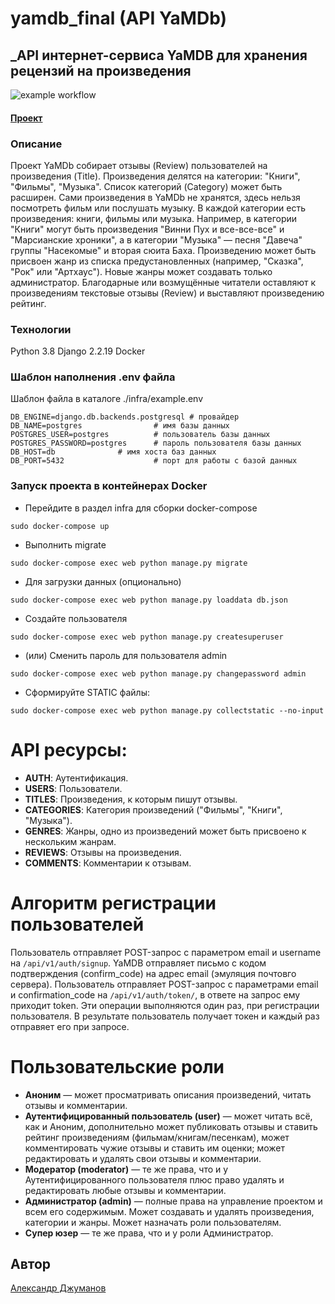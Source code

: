 # yamdb_final (API YaMDb)

## _API интернет-сервиса YaMDB для хранения рецензий на произведения

![example workflow](https://github.com/AlexDjum/yamdb_final/actions/workflows/yamdb_workflow.yml/badge.svg)

#### [Проект](http://84.252.130.21:5000/)

### Описание

Проект YaMDb собирает отзывы (Review) пользователей на произведения (Title).
Произведения делятся на категории: "Книги", "Фильмы", "Музыка".
Список категорий (Category) может быть расширен.
Сами произведения в YaMDb не хранятся, здесь нельзя посмотреть фильм или
послушать музыку. В каждой категории есть произведения: книги, фильмы или
музыка. Например, в категории "Книги" могут быть произведения
"Винни Пух и все-все-все" и "Марсианские хроники", а в категории
"Музыка" — песня "Давеча" группы "Насекомые" и вторая сюита Баха.
Произведению может быть присвоен жанр из списка предустановленных
(например, "Сказка", "Рок" или "Артхаус"). Новые жанры может создавать
только администратор. Благодарные или возмущённые читатели оставляют к
произведениям текстовые отзывы (Review) и выставляют произведению рейтинг.

### Технологии

Python 3.8
Django 2.2.19
Docker

### Шаблон наполнения .env файла

Шаблон файла в каталоге ./infra/example.env

	DB_ENGINE=django.db.backends.postgresql # провайдер
	DB_NAME=postgres		        # имя базы данных
	POSTGRES_USER=postgres			# пользователь базы данных
	POSTGRES_PASSWORD=postgres		# пароль пользователя базы данных
	DB_HOST=db 				# имя хоста баз данных
	DB_PORT=5432			        # порт для работы с базой данных

### Запуск проекта в контейнерах Docker

- Перейдите в раздел infra для сборки docker-compose

```
sudo docker-compose up
```

- Выполнить migrate

```
sudo docker-compose exec web python manage.py migrate
```

- Для загрузки данных (опционально)

```
sudo docker-compose exec web python manage.py loaddata db.json
```

- Создайте пользователя

```
sudo docker-compose exec web python manage.py createsuperuser
```

- (или) Сменить пароль для пользователя admin

```
sudo docker-compose exec web python manage.py changepassword admin
```

- Сформируйте STATIC файлы:

```
sudo docker-compose exec web python manage.py collectstatic --no-input
```

# API ресурсы:

- **AUTH**: Аутентификация.
- **USERS**: Пользователи.
- **TITLES**: Произведения, к которым пишут отзывы.
- **CATEGORIES**: Категория произведений ("Фильмы", "Книги", "Музыка").
- **GENRES**: Жанры, одно из произведений может быть присвоено к нескольким жанрам.
- **REVIEWS**: Отзывы на произведения.
- **COMMENTS**: Комментарии к отзывам.

# Алгоритм регистрации пользователей

Пользователь отправляет POST-запрос с параметром email и username на `/api/v1/auth/signup`.
YaMDB отправляет письмо с кодом подтверждения (confirm_code) на адрес email (эмуляция почтовго сервера).
Пользователь отправляет POST-запрос с параметрами email и confirmation_code на `/api/v1/auth/token/`,
в ответе на запрос ему приходит token.
Эти операции выполняются один раз, при регистрации пользователя.
В результате пользователь получает токен и каждый раз отправяет его при запросе.

# Пользовательские роли

- **Аноним** — может просматривать описания произведений, читать отзывы и комментарии.
- **Аутентифицированный пользователь (user)** — может читать всё, как и Аноним, дополнительно может публиковать отзывы и
  ставить рейтинг произведениям (фильмам/книгам/песенкам), может комментировать чужие отзывы и ставить им оценки; может
  редактировать и удалять свои отзывы и комментарии.
- **Модератор (moderator)** — те же права, что и у Аутентифицированного пользователя плюс право удалять и редактировать
  любые отзывы и комментарии.
- **Администратор (admin)** — полные права на управление проектом и всем его содержимым. Может создавать и удалять
  произведения, категории и жанры. Может назначать роли пользователям.
- **Супер юзер** — те же права, что и у роли Администратор.

## Автор

[Александр Джуманов](https://github.com/AlexDjum)